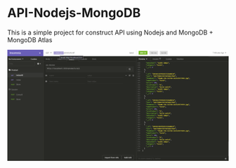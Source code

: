 # API-Nodejs-MongoDB
This is a simple project for construct API using Nodejs and MongoDB + MongoDB Atlas

![alt text](https://github.com/guglieelmor/API-Nodejs-MongoDB/blob/main/uploads/print_screen.png)
